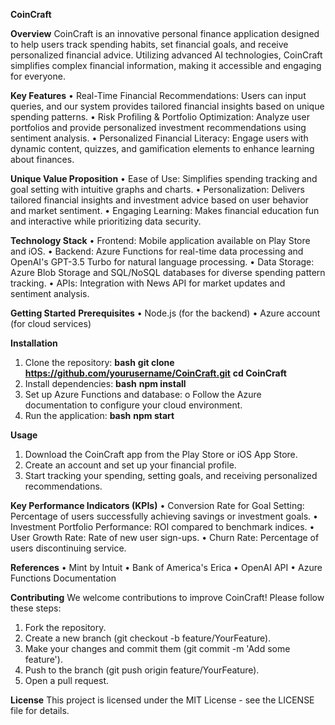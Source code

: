 **CoinCraft**

**Overview**
CoinCraft is an innovative personal finance application designed to help users track spending habits, set financial goals, and receive personalized financial advice. Utilizing advanced AI technologies, CoinCraft simplifies complex financial information, making it accessible and engaging for everyone.

**Key Features**
•	Real-Time Financial Recommendations: Users can input queries, and our system provides tailored financial insights based on unique spending patterns.
•	Risk Profiling & Portfolio Optimization: Analyze user portfolios and provide personalized investment recommendations using sentiment analysis.
•	Personalized Financial Literacy: Engage users with dynamic content, quizzes, and gamification elements to enhance learning about finances.

**Unique Value Proposition**
•	Ease of Use: Simplifies spending tracking and goal setting with intuitive graphs and charts.
•	Personalization: Delivers tailored financial insights and investment advice based on user behavior and market sentiment.
•	Engaging Learning: Makes financial education fun and interactive while prioritizing data security.

**Technology Stack**
•	Frontend: Mobile application available on Play Store and iOS.
•	Backend: Azure Functions for real-time data processing and OpenAI's GPT-3.5 Turbo for natural language processing.
•	Data Storage: Azure Blob Storage and SQL/NoSQL databases for diverse spending pattern tracking.
•	APIs: Integration with News API for market updates and sentiment analysis.

**Getting Started**
**Prerequisites**
•	Node.js (for the backend)
•	Azure account (for cloud services)

**Installation**
1.	Clone the repository:
**bash**
**git clone https://github.com/yourusername/CoinCraft.git**
**cd CoinCraft**
2.	Install dependencies:
**bash**
**npm install**
3.	Set up Azure Functions and database:
o	Follow the Azure documentation to configure your cloud environment.
4.	Run the application:
**bash**
**npm start**

**Usage**
1.	Download the CoinCraft app from the Play Store or iOS App Store.
2.	Create an account and set up your financial profile.
3.	Start tracking your spending, setting goals, and receiving personalized recommendations.

**Key Performance Indicators (KPIs)**
•	Conversion Rate for Goal Setting: Percentage of users successfully achieving savings or investment goals.
•	Investment Portfolio Performance: ROI compared to benchmark indices.
•	User Growth Rate: Rate of new user sign-ups.
•	Churn Rate: Percentage of users discontinuing service.

**References**
•	Mint by Intuit
•	Bank of America's Erica
•	OpenAI API
•	Azure Functions Documentation

**Contributing**
We welcome contributions to improve CoinCraft! Please follow these steps:
1.	Fork the repository.
2.	Create a new branch (git checkout -b feature/YourFeature).
3.	Make your changes and commit them (git commit -m 'Add some feature').
4.	Push to the branch (git push origin feature/YourFeature).
5.	Open a pull request.

**License**
This project is licensed under the MIT License - see the LICENSE file for details.

